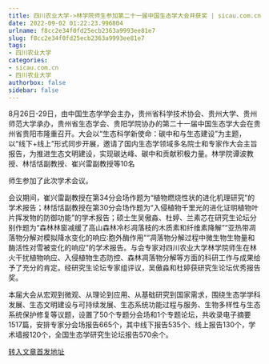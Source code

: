 ```yaml
---
title: 四川农业大学->林学院师生参加第二十一届中国生态学大会并获奖 | sicau.com.cn
date: 2022-09-02 01:22:23.996804
urlname: f8cc2e34f0fd25ecb2363a9993ee81e7
slug: f8cc2e34f0fd25ecb2363a9993ee81e7
tags: 
- 四川农业大学
categories:
- sicau.com.cn
- 四川农业大学
authorbox: false
sidebar: false
---
```

8月26日-29日，由中国生态学学会主办，贵州省科学技术协会、贵州大学、贵州师范大学承办，贵州省生态学会、贵阳学院协办的第二十一届中国生态学大会在贵州省贵阳市隆重召开。大会以“生态科学新使命：碳中和与生态建设”为主题，以“线下+线上”形式同步开展，邀请了国内生态学领域多名院士和专家作大会主旨报告，为推进生态文明建设，实现碳达峰、碳中和贡献积极力量。林学院谭波教授、林恬恬副教授、崔兴雷副教授等10名
<!--more-->
师生参加了此次学术会议。

会议期间，崔兴雷副教授在第34分会场作题为“植物燃烧性状的进化机理研究”的学术报告；林恬恬副教授在第30分会场作题为“入侵植物千里光的进化证明植物叶片挥发物的防御功能”的学术报告；硕士生吴傲淼、杜婷、兰素芯在研究生论坛分别作题为“森林林窗减缓了高山森林冷杉凋落枝的木质素和纤维素降解”“亚热带凋落物分解对模拟降水变化的响应∶胞外酶作用”“凋落物分解过程中微生物生物量和酶活性对雪被变化的响应”的学术报告。与会专家对四川农业大学林学院师生在林火干扰植物响应、入侵植物生态防控、森林凋落物分解等方面的科研工作与成果给予了充分的肯定。经研究生论坛专家组评议，吴傲淼和杜婷获研究生论坛优秀报告奖。

本届大会从宏观到微观、从理论到应用、从基础研究到国家需求，围绕生态学学科发展、生态文明建设与可持续发展、生态系统功能过程与服务、生物多样性与生态系统保护修复等议题，设置了50个专题分会场和1个专题论坛，共收录电子摘要1517篇，安排专家分会场报告665个，其中线下报告535个、线上报告130个，学术墙报120个，全国生态学研究生论坛报告570余个。



[转入文章首发地址](https://news.sicau.edu.cn/info/1078/69304.htm)